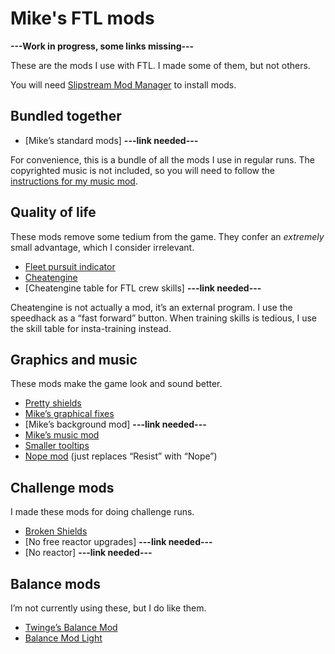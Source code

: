 # Mike's FTL mods

**---Work in progress, some links missing---**

These are the mods I use with FTL. I made some of them, but not others.

You will need [Slipstream Mod Manager](http://www.subsetgames.com/forum/viewtopic.php?f=11&t=17102) to install mods.

## Bundled together

* [Mike’s standard mods] **---link needed---**

For convenience, this is a bundle of all the mods I use in regular runs. The copyrighted music is not included, so you will need to follow the [instructions for my music mod](https://www.reddit.com/r/ftlgame/comments/agl0gx/music_mod/).

## Quality of life

These mods remove some tedium from the game. They confer an *extremely* small advantage, which I consider irrelevant.

* [Fleet pursuit indicator](https://subsetgames.com/forum/viewtopic.php?t=26289)
* [Cheatengine](https://www.reddit.com/r/ftlgame/comments/621w0b/training_speedhack_instructions_external_software/)
* [Cheatengine table for FTL crew skills] **---link needed---**

Cheatengine is not actually a mod, it’s an external program. I use the speedhack as a “fast forward” button. When training skills is tedious, I use the skill table for insta-training instead.

## Graphics and music

These mods make the game look and sound better.

* [Pretty shields](https://subsetgames.com/forum/viewtopic.php?t=32736)
* [Mike’s graphical fixes](https://www.subsetgames.com/forum/viewtopic.php?f=11&t=35599)
* [Mike’s background mod] **---link needed---**
* [Mike’s music mod](https://www.reddit.com/r/ftlgame/comments/agl0gx/music_mod/)
* [Smaller tooltips](https://www.subsetgames.com/forum/viewtopic.php?f=11&t=35680&p=124808#p124808)
* [Nope mod](https://www.dropbox.com/s/lhw8fu4xry1nc8b/NOPE.ftl) (just replaces “Resist” with “Nope”)


## Challenge mods

I made these mods for doing challenge runs.

* [Broken Shields](https://www.reddit.com/r/ftlgame/comments/bq26to/broken_shields_mod/)
* [No free reactor upgrades] **---link needed---**
* [No reactor] **---link needed---**


## Balance mods

I’m not currently using these, but I do like them.

* [Twinge’s Balance Mod](http://www.it-is-law.com/ftl-balance/index.php?title=Main_Page)
* [Balance Mod Light](https://mikehopley.github.io/Balance-Mod-Light/)
